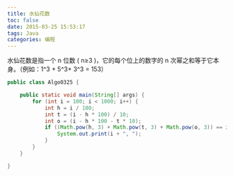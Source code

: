 ```yaml
---
title: 水仙花数
toc: false
date: 2015-03-25 15:53:17
tags: Java
categories: 编程
---
```



水仙花数是指一个 n 位数 ( n≥3 )，它的每个位上的数字的 n 次幂之和等于它本身。（例如：1^3 + 5^3+ 3^3 = 153）
```java
public class Algo0325 {

    public static void main(String[] args) {
        for (int i = 100; i < 1000; i++) {
            int h = i / 100;
            int t = (i - h * 100) / 10;
            int o = (i - h * 100 - t * 10);
            if ((Math.pow(h, 3) + Math.pow(t, 3) + Math.pow(o, 3)) == i) {
                System.out.print(i + ", ");
            }
        }
    }

}
```
